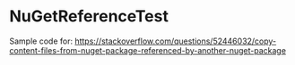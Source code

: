 # NuGetReferenceTest

Sample code for: https://stackoverflow.com/questions/52446032/copy-content-files-from-nuget-package-referenced-by-another-nuget-package
